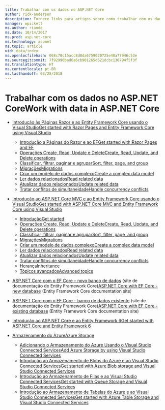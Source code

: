 ```yaml
---
title: Trabalhar com os dados no ASP.NET Core
author: rick-anderson
description: Fornece links para artigos sobre como trabalhar com os dados. Muitos usam o Entity Framework Core.
manager: wpickett
ms.author: riande
ms.date: 10/14/2017
ms.prod: asp.net-core
ms.technology: aspnet
ms.topic: article
uid: data/index
ms.openlocfilehash: 068c70c15acc8d8da6759020725e48a77946c53e
ms.sourcegitcommit: 7f92990bad6a6cb901265d621dcbc136794f5f3f
ms.translationtype: HT
ms.contentlocale: pt-BR
ms.lasthandoff: 03/28/2018
---
```

# <a name="work-with-data-in-aspnet-core"></a><span data-ttu-id="d6a66-104">Trabalhar com os dados no ASP.NET Core</span><span class="sxs-lookup"><span data-stu-id="d6a66-104">Work with data in ASP.NET Core</span></span>

* [<span data-ttu-id="d6a66-105">Introdução às Páginas Razor e ao Entity Framework Core usando o Visual Studio</span><span class="sxs-lookup"><span data-stu-id="d6a66-105">Get started with Razor Pages and Entity Framework Core using Visual Studio</span></span>](xref:data/ef-rp/index)

   * [<span data-ttu-id="d6a66-106">Introdução a Páginas do Razor e ao EF</span><span class="sxs-lookup"><span data-stu-id="d6a66-106">Get started with Razor Pages and EF</span></span>](xref:data/ef-rp/intro)
   * [<span data-ttu-id="d6a66-107">Operações Create, Read, Update e Delete</span><span class="sxs-lookup"><span data-stu-id="d6a66-107">Create, Read, Update, and Delete operations</span></span>](xref:data/ef-rp/crud)
   * [<span data-ttu-id="d6a66-108">Classificar, filtrar, paginar e agrupar</span><span class="sxs-lookup"><span data-stu-id="d6a66-108">Sort, filter, page, and group</span></span>](xref:data/ef-rp/sort-filter-page)
   * [<span data-ttu-id="d6a66-109">Migrações</span><span class="sxs-lookup"><span data-stu-id="d6a66-109">Migrations</span></span>](xref:data/ef-rp/migrations)
   * [<span data-ttu-id="d6a66-110">Criar um modelo de dados complexo</span><span class="sxs-lookup"><span data-stu-id="d6a66-110">Create a complex data model</span></span>](xref:data/ef-rp/complex-data-model)
   * [<span data-ttu-id="d6a66-111">Ler dados relacionados</span><span class="sxs-lookup"><span data-stu-id="d6a66-111">Read related data</span></span>](xref:data/ef-rp/read-related-data)
   * [<span data-ttu-id="d6a66-112">Atualizar dados relacionados</span><span class="sxs-lookup"><span data-stu-id="d6a66-112">Update related data</span></span>](xref:data/ef-rp/update-related-data)
   * [<span data-ttu-id="d6a66-113">Tratar conflitos de simultaneidade</span><span class="sxs-lookup"><span data-stu-id="d6a66-113">Handle concurrency conflicts</span></span>](xref:data/ef-rp/concurrency)

*   [<span data-ttu-id="d6a66-114">Introdução ao ASP.NET Core MVC e ao Entity Framework Core usando o Visual Studio</span><span class="sxs-lookup"><span data-stu-id="d6a66-114">Get started with ASP.NET Core MVC and Entity Framework Core using Visual Studio</span></span>](ef-mvc/index.md)
    *   [<span data-ttu-id="d6a66-115">Introdução</span><span class="sxs-lookup"><span data-stu-id="d6a66-115">Get started</span></span>](ef-mvc/intro.md)
    *   [<span data-ttu-id="d6a66-116">Operações Create, Read, Update e Delete</span><span class="sxs-lookup"><span data-stu-id="d6a66-116">Create, Read, Update, and Delete operations</span></span>](xref:data/ef-mvc/crud)
    *   [<span data-ttu-id="d6a66-117">Classificar, filtrar, paginar e agrupar</span><span class="sxs-lookup"><span data-stu-id="d6a66-117">Sort, filter, page, and group</span></span>](xref:data/ef-mvc/sort-filter-page)
    *   [<span data-ttu-id="d6a66-118">Migrações</span><span class="sxs-lookup"><span data-stu-id="d6a66-118">Migrations</span></span>](xref:data/ef-mvc/migrations)
    *   [<span data-ttu-id="d6a66-119">Criar um modelo de dados complexo</span><span class="sxs-lookup"><span data-stu-id="d6a66-119">Create a complex data model</span></span>](ef-mvc/complex-data-model.md)
    *   [<span data-ttu-id="d6a66-120">Ler dados relacionados</span><span class="sxs-lookup"><span data-stu-id="d6a66-120">Read related data</span></span>](ef-mvc/read-related-data.md)
    *   [<span data-ttu-id="d6a66-121">Atualizar dados relacionados</span><span class="sxs-lookup"><span data-stu-id="d6a66-121">Update related data</span></span>](ef-mvc/update-related-data.md)
    *   [<span data-ttu-id="d6a66-122">Tratar conflitos de simultaneidade</span><span class="sxs-lookup"><span data-stu-id="d6a66-122">Handle concurrency conflicts</span></span>](ef-mvc/concurrency.md)
    *   [<span data-ttu-id="d6a66-123">Herança</span><span class="sxs-lookup"><span data-stu-id="d6a66-123">Inheritance</span></span>](ef-mvc/inheritance.md)
    *   [<span data-ttu-id="d6a66-124">Tópicos avançados</span><span class="sxs-lookup"><span data-stu-id="d6a66-124">Advanced topics</span></span>](ef-mvc/advanced.md)
* <span data-ttu-id="d6a66-125">[ASP.NET Core com o EF Core – novo banco de dados](https://docs.microsoft.com/ef/core/get-started/aspnetcore/new-db) (site de documentação do Entity Framework Core)</span><span class="sxs-lookup"><span data-stu-id="d6a66-125">[ASP.NET Core with EF Core - new database](https://docs.microsoft.com/ef/core/get-started/aspnetcore/new-db) (Entity Framework Core documentation site)</span></span>
* <span data-ttu-id="d6a66-126">[ASP.NET Core com o EF Core – banco de dados existente](https://docs.microsoft.com/ef/core/get-started/aspnetcore/existing-db) (site de documentação do Entity Framework Core)</span><span class="sxs-lookup"><span data-stu-id="d6a66-126">[ASP.NET Core with EF Core - existing database](https://docs.microsoft.com/ef/core/get-started/aspnetcore/existing-db) (Entity Framework Core documentation site)</span></span>
*   [<span data-ttu-id="d6a66-127">Introdução ao ASP.NET Core e ao Entity Framework 6</span><span class="sxs-lookup"><span data-stu-id="d6a66-127">Get started with ASP.NET Core and Entity Framework 6</span></span>](entity-framework-6.md)
*   [<span data-ttu-id="d6a66-128">Armazenamento do Azure</span><span class="sxs-lookup"><span data-stu-id="d6a66-128">Azure Storage</span></span>](azure-storage/index.md)
    *   [<span data-ttu-id="d6a66-129">Adicionando o Armazenamento do Azure Usando o Visual Studio Connected Services</span><span class="sxs-lookup"><span data-stu-id="d6a66-129">Add Azure Storage by using Visual Studio Connected Services</span></span>](https://azure.microsoft.com/documentation/articles/vs-azure-tools-connected-services-storage/)
    *   [<span data-ttu-id="d6a66-130">Introdução ao Armazenamento de Blobs do Azure e ao Visual Studio Connected Services</span><span class="sxs-lookup"><span data-stu-id="d6a66-130">Get started with Azure Blob storage and Visual Studio Connected Services</span></span>](https://azure.microsoft.com/documentation/articles/vs-storage-aspnet5-getting-started-blobs/)
    *   [<span data-ttu-id="d6a66-131">Introdução ao Armazenamento de Filas e ao Visual Studio Connected Services</span><span class="sxs-lookup"><span data-stu-id="d6a66-131">Get started with Queue Storage and Visual Studio Connected Services</span></span>](https://azure.microsoft.com/documentation/articles/vs-storage-aspnet5-getting-started-queues/)
    *   [<span data-ttu-id="d6a66-132">Introdução ao Armazenamento de Tabelas do Azure e ao Visual Studio Connected Services</span><span class="sxs-lookup"><span data-stu-id="d6a66-132">Get started with Azure Table Storage and Visual Studio Connected Services</span></span>](https://azure.microsoft.com/documentation/articles/vs-storage-aspnet5-getting-started-tables/)

